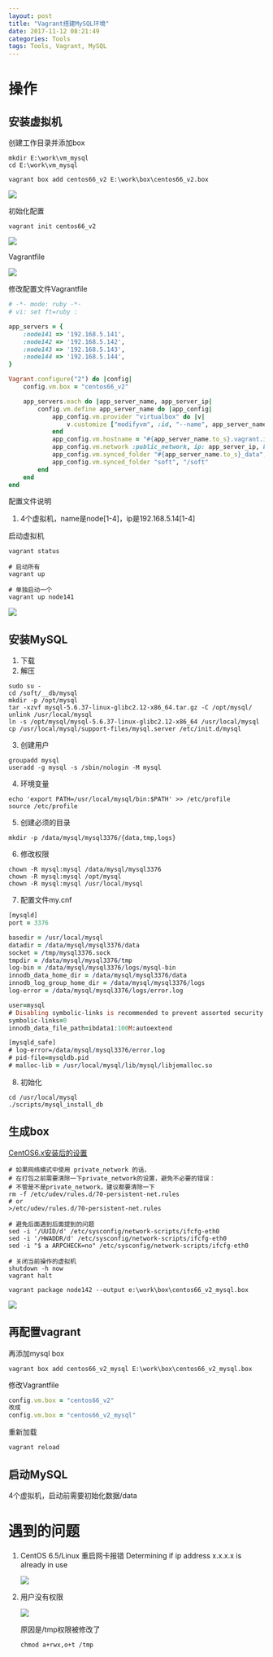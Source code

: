 ```yaml
---
layout: post
title: "Vagrant搭建MySQL环境"
date: 2017-11-12 08:21:49
categories: Tools
tags: Tools, Vagrant, MySQL
---
```



# 操作

## 安装虚拟机

创建工作目录并添加box

```shell
mkdir E:\work\vm_mysql
cd E:\work\vm_mysql

vagrant box add centos66_v2 E:\work\box\centos66_v2.box
```

![](images/vagrant2_01.png)

初始化配置
```shell
vagrant init centos66_v2
```

![](images/vagrant2_02.png)

Vagrantfile

![](images/vagrant2_03.png) 

修改配置文件Vagrantfile

```ruby
# -*- mode: ruby -*-
# vi: set ft=ruby :

app_servers = {
	:node141 => '192.168.5.141', 
	:node142 => '192.168.5.142', 
	:node143 => '192.168.5.143', 
	:node144 => '192.168.5.144', 
}

Vagrant.configure("2") do |config|
	config.vm.box = "centos66_v2"

	app_servers.each do |app_server_name, app_server_ip|
		config.vm.define app_server_name do |app_config|
			app_config.vm.provider "virtualbox" do |v|
				v.customize ["modifyvm", :id, "--name", app_server_name.to_s, "--memory", "1024"]
			end
			app_config.vm.hostname = "#{app_server_name.to_s}.vagrant.internal"
			app_config.vm.network :public_network, ip: app_server_ip, bridge: "eth1"
			app_config.vm.synced_folder "#{app_server_name.to_s}_data", "/data"
			app_config.vm.synced_folder "soft", "/soft"
		end
	end
end
```

配置文件说明

1. 4个虚拟机，name是node[1-4]，ip是192.168.5.14[1-4]

启动虚拟机

```shell
vagrant status

# 启动所有
vagrant up

# 单独启动一个
vagrant up node141
```

![](images/vagrant2_04.png)

## 安装MySQL

1. 下载
2. 解压

  ```shell
  sudo su -
  cd /soft/__db/mysql
  mkdir -p /opt/mysql
  tar -xzvf mysql-5.6.37-linux-glibc2.12-x86_64.tar.gz -C /opt/mysql/
  unlink /usr/local/mysql
  ln -s /opt/mysql/mysql-5.6.37-linux-glibc2.12-x86_64 /usr/local/mysql
  cp /usr/local/mysql/support-files/mysql.server /etc/init.d/mysql
  ```

3. 创建用户

  ```shell
  groupadd mysql
  useradd -g mysql -s /sbin/nologin -M mysql
  ```

4. 环境变量

  ```shell
  echo 'export PATH=/usr/local/mysql/bin:$PATH' >> /etc/profile
  source /etc/profile
  ```

5. 创建必须的目录
  ```shell
  mkdir -p /data/mysql/mysql3376/{data,tmp,logs}
  ```
6. 修改权限 
  ```shell
  chown -R mysql:mysql /data/mysql/mysql3376
  chown -R mysql:mysql /opt/mysql
  chown -R mysql:mysql /usr/local/mysql
  ```
7. 配置文件my.cnf

  ```pro
  [mysqld]
  port = 3376

  basedir = /usr/local/mysql
  datadir = /data/mysql/mysql3376/data
  socket = /tmp/mysql3376.sock
  tmpdir = /data/mysql/mysql3376/tmp
  log-bin = /data/mysql/mysql3376/logs/mysql-bin
  innodb_data_home_dir = /data/mysql/mysql3376/data
  innodb_log_group_home_dir = /data/mysql/mysql3376/logs
  log-error = /data/mysql/mysql3376/logs/error.log

  user=mysql
  # Disabling symbolic-links is recommended to prevent assorted security risks
  symbolic-links=0
  innodb_data_file_path=ibdata1:100M:autoextend

  [mysqld_safe]
  # log-error=/data/mysql/mysql3376/error.log
  # pid-file=mysqldb.pid
  # malloc-lib = /usr/local/mysql/lib/mysql/libjemalloc.so
  ```
8. 初始化

  ```shell
  cd /usr/local/mysql
  ./scripts/mysql_install_db
  ```

## 生成box

[CentOS6.x安装后的设置](https://gitee.com/yysue/tutorial/blob/master/contents/linux/docs/2017-10-30-centos6.x-setting.md)

```shell
# 如果网络模式中使用 private_network 的话，
# 在打包之前需要清除一下private_network的设置，避免不必要的错误：
# 不管是不是private_network，建议都要清除一下
rm -f /etc/udev/rules.d/70-persistent-net.rules
# or
>/etc/udev/rules.d/70-persistent-net.rules

# 避免后面遇到后面提到的问题
sed -i '/UUID/d' /etc/sysconfig/network-scripts/ifcfg-eth0
sed -i '/HWADDR/d' /etc/sysconfig/network-scripts/ifcfg-eth0
sed -i "$ a ARPCHECK=no" /etc/sysconfig/network-scripts/ifcfg-eth0

# 关闭当前操作的虚拟机
shutdown -h now
vagrant halt 

vagrant package node142 --output e:\work\box\centos66_v2_mysql.box
```

![](images/vagrant2_05.png)

## 再配置vagrant

再添加mysql box

```shell
vagrant box add centos66_v2_mysql E:\work\box\centos66_v2_mysql.box
```

修改Vagrantfile

```ruby
config.vm.box = "centos66_v2"
改成
config.vm.box = "centos66_v2_mysql"
```

重新加载

```shell
vagrant reload
```

## 启动MySQL

4个虚拟机，启动前需要初始化数据/data



# 遇到的问题

1. CentOS 6.5/Linux 重启网卡报错 Determining if ip address x.x.x.x is already in use

   ![](images/vagrant2_09.png) 

2. 用户没有权限

   ![](images/vagrant2_10.png)

   原因是/tmp权限被修改了

   ```shell
   chmod a+rwx,o+t /tmp
   ```